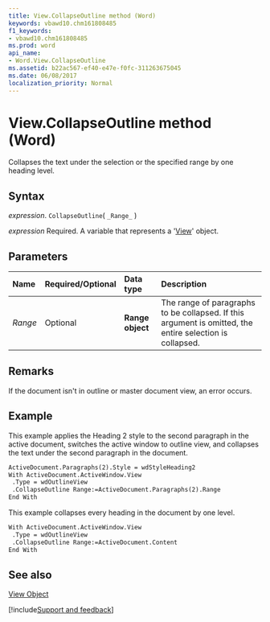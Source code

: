 ```yaml
---
title: View.CollapseOutline method (Word)
keywords: vbawd10.chm161808485
f1_keywords:
- vbawd10.chm161808485
ms.prod: word
api_name:
- Word.View.CollapseOutline
ms.assetid: b22ac567-ef40-e47e-f0fc-311263675045
ms.date: 06/08/2017
localization_priority: Normal
---
```



# View.CollapseOutline method (Word)

Collapses the text under the selection or the specified range by one heading level.


## Syntax

_expression_. `CollapseOutline`( `_Range_` )

_expression_ Required. A variable that represents a '[View](Word.View.md)' object.


## Parameters



|Name|Required/Optional|Data type|Description|
|:-----|:-----|:-----|:-----|
| _Range_|Optional| **Range object**|The range of paragraphs to be collapsed. If this argument is omitted, the entire selection is collapsed.|

## Remarks

If the document isn't in outline or master document view, an error occurs.


## Example

This example applies the Heading 2 style to the second paragraph in the active document, switches the active window to outline view, and collapses the text under the second paragraph in the document.


```vb
ActiveDocument.Paragraphs(2).Style = wdStyleHeading2 
With ActiveDocument.ActiveWindow.View 
 .Type = wdOutlineView 
 .CollapseOutline Range:=ActiveDocument.Paragraphs(2).Range 
End With
```

This example collapses every heading in the document by one level.




```vb
With ActiveDocument.ActiveWindow.View 
 .Type = wdOutlineView 
 .CollapseOutline Range:=ActiveDocument.Content 
End With
```


## See also


[View Object](Word.View.md)

[!include[Support and feedback](~/includes/feedback-boilerplate.md)]